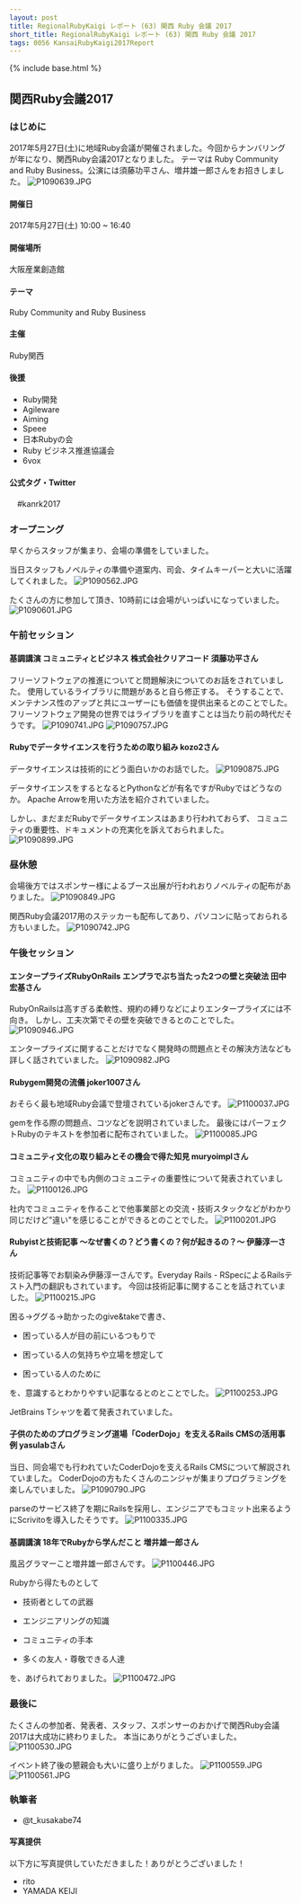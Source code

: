 ```yaml
---
layout: post
title: RegionalRubyKaigi レポート (63) 関西 Ruby 会議 2017
short_title: RegionalRubyKaigi レポート (63) 関西 Ruby 会議 2017
tags: 0056 KansaiRubyKaigi2017Report
---
```

{% include base.html %}


## 関西Ruby会議2017

### はじめに

2017年5月27日(土)に地域Ruby会議が開催されました。今回からナンバリングが年になり、関西Ruby会議2017となりました。
テーマは Ruby Community and Ruby Business。公演には須藤功平さん、増井雄一郎さんをお招きしました。
![P1090639.JPG]({{base}}{{site.baseurl}}/images/0056-KansaiRubyKaigi2017Report/P1090639.JPG)

#### 開催日

2017年5月27日(土) 10:00 ~ 16:40

#### 開催場所

大阪産業創造館

#### テーマ

Ruby Community and Ruby Business

#### 主催

Ruby関西

#### 後援

* Ruby開発
* Agileware
* Aiming
* Speee
* 日本Rubyの会
* Ruby ビジネス推進協議会
* 6vox


#### 公式タグ・Twitter

　#kanrk2017

### オープニング

早くからスタッフが集まり、会場の準備をしていました。

当日スタッフもノベルティの準備や道案内、司会、タイムキーパーと大いに活躍してくれました。
![P1090562.JPG]({{base}}{{site.baseurl}}/images/0056-KansaiRubyKaigi2017Report/P1090562.JPG)

たくさんの方に参加して頂き、10時前には会場がいっぱいになっていました。
![P1090601.JPG]({{base}}{{site.baseurl}}/images/0056-KansaiRubyKaigi2017Report/P1090601.JPG)

### 午前セッション

#### 基調講演 コミュニティとビジネス 株式会社クリアコード 須藤功平さん

フリーソフトウェアの推進についてと問題解決についてのお話をされていました。
使用しているライブラリに問題があると自ら修正する。
そうすることで、メンテナンス性のアップと共にユーザーにも価値を提供出来るとのことでした。
フリーソフトウェア開発の世界ではライブラリを直すことは当たり前の時代だそうです。
![P1090741.JPG]({{base}}{{site.baseurl}}/images/0056-KansaiRubyKaigi2017Report/P1090741.JPG)
![P1090757.JPG]({{base}}{{site.baseurl}}/images/0056-KansaiRubyKaigi2017Report/P1090757.JPG)

#### Rubyでデータサイエンスを行うための取り組み kozo2さん

データサイエンスは技術的にどう面白いかのお話でした。
![P1090875.JPG]({{base}}{{site.baseurl}}/images/0056-KansaiRubyKaigi2017Report/P1090875.JPG)

データサイエンスをするとなるとPythonなどが有名ですがRubyではどうなのか。
Apache Arrowを用いた方法を紹介されていました。

しかし、まだまだRubyでデータサイエンスはあまり行われておらず、
コミュニティの重要性、ドキュメントの充実化を訴えておられました。
![P1090899.JPG]({{base}}{{site.baseurl}}/images/0056-KansaiRubyKaigi2017Report/P1090899.JPG)

### 昼休憩

会場後方ではスポンサー様によるブース出展が行われおりノベルティの配布がありました。
![P1090849.JPG]({{base}}{{site.baseurl}}/images/0056-KansaiRubyKaigi2017Report/P1090849.JPG)

関西Ruby会議2017用のステッカーも配布してあり、パソコンに貼っておられる方もいました。
![P1090742.JPG]({{base}}{{site.baseurl}}/images/0056-KansaiRubyKaigi2017Report/P1090742.JPG)

### 午後セッション

#### エンタープライズRubyOnRails エンプラでぶち当たった2つの壁と突破法 田中宏基さん

RubyOnRailsは高すぎる柔軟性、規約の縛りなどによりエンタープライズには不向き。
しかし、工夫次第でその壁を突破できるとのことでした。
![P1090946.JPG]({{base}}{{site.baseurl}}/images/0056-KansaiRubyKaigi2017Report/P1090946.JPG)

エンタープライズに関することだけでなく開発時の問題点とその解決方法なども詳しく話されていました。
![P1090982.JPG]({{base}}{{site.baseurl}}/images/0056-KansaiRubyKaigi2017Report/P1090982.JPG)

#### Rubygem開発の流儀 joker1007さん

おそらく最も地域Ruby会議で登壇されているjokerさんです。
![P1100037.JPG]({{base}}{{site.baseurl}}/images/0056-KansaiRubyKaigi2017Report/P1100037.JPG)

gemを作る際の問題点、コツなどを説明されていました。
最後にはパーフェクトRubyのテキストを参加者に配布されていました。
![P1100085.JPG]({{base}}{{site.baseurl}}/images/0056-KansaiRubyKaigi2017Report/P1100085.JPG)

#### コミュニティ文化の取り組みとその機会で得た知見 muryoimplさん

コミュニティの中でも内側のコミュニティの重要性について発表されていました。
![P1100126.JPG]({{base}}{{site.baseurl}}/images/0056-KansaiRubyKaigi2017Report/P1100126.JPG)

社内でコミュニティを作ることで他事業部との交流・技術スタックなどがわかり
同じだけど"違い"を感じることができるとのことでした。
![P1100201.JPG]({{base}}{{site.baseurl}}/images/0056-KansaiRubyKaigi2017Report/P1100201.JPG)

#### Rubyistと技術記事 〜なぜ書くの？どう書くの？何が起きるの？〜 伊藤淳一さん

技術記事等でお馴染み伊藤淳一さんです。Everyday Rails - RSpecによるRailsテスト入門の翻訳もされています。
今回は技術記事に関することを話されていました。
![P1100215.JPG]({{base}}{{site.baseurl}}/images/0056-KansaiRubyKaigi2017Report/P1100215.JPG)

困る→ググる→助かったのgive&amp;takeで書き、

* 困っている人が目の前にいるつもりで


* 困っている人の気持ちや立場を想定して


* 困っている人のために


を、意識するとわかりやすい記事なるとのとことでした。
![P1100253.JPG]({{base}}{{site.baseurl}}/images/0056-KansaiRubyKaigi2017Report/P1100253.JPG)

JetBrains Tシャツを着て発表されていました。

#### 子供のためのプログラミング道場「CoderDojo」を支えるRails CMSの活用事例 yasulabさん

当日、同会場でも行われていたCoderDojoを支えるRails CMSについて解説されていました。
CoderDojoの方もたくさんのニンジャが集まりプログラミングを楽しんでいました。
![P1090790.JPG]({{base}}{{site.baseurl}}/images/0056-KansaiRubyKaigi2017Report/P1090790.JPG)

parseのサービス終了を期にRailsを採用し、エンジニアでもコミット出来るようにScrivitoを導入したそうです。
![P1100335.JPG]({{base}}{{site.baseurl}}/images/0056-KansaiRubyKaigi2017Report/P1100335.JPG)

#### 基調講演 18年でRubyから学んだこと 増井雄一郎さん

風呂グラマーこと増井雄一郎さんです。
![P1100446.JPG]({{base}}{{site.baseurl}}/images/0056-KansaiRubyKaigi2017Report/P1100446.JPG)

Rubyから得たものとして

* 技術者としての武器


* エンジニアリングの知識


* コミュニティの手本


* 多くの友人・尊敬できる人達


を、あげられておりました。
![P1100472.JPG]({{base}}{{site.baseurl}}/images/0056-KansaiRubyKaigi2017Report/P1100472.JPG)

### 最後に

たくさんの参加者、発表者、スタッフ、スポンサーのおかげで関西Ruby会議2017は大成功に終わりました。
本当にありがとうございました。
![P1100530.JPG]({{base}}{{site.baseurl}}/images/0056-KansaiRubyKaigi2017Report/P1100530.JPG)

イベント終了後の懇親会も大いに盛り上がりました。
![P1100559.JPG]({{base}}{{site.baseurl}}/images/0056-KansaiRubyKaigi2017Report/P1100559.JPG)
![P1100561.JPG]({{base}}{{site.baseurl}}/images/0056-KansaiRubyKaigi2017Report/P1100561.JPG)

### 執筆者

* @t_kusakabe74


#### 写真提供

以下方に写真提供していただきました！ありがとうございました！

* rito
* YAMADA KEIJI



